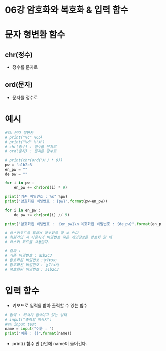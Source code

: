 # 06강 암호화와 복호화 & 입력 함수

# 문자 형변환 함수

## chr(정수)

- 정수를 문자로

## ord(문자)

- 문자를 정수로

# 예시

```python
#%% 문자 형변환
# print("%c" %65)
# print("%d" %'A')
# chr(정수) : 정수를 문자로
# ord(문자) : 문자를 정수로

# print(chr(ord('A') * 9))
pw = 'a1b2c3'
en_pw = ""
de_pw = ""

for i in pw : 
    en_pw += chr(ord(i) * 9)
    
print("기존 비밀번호 : %s" %pw)
print("암호화된 비밀번호 : {pw}".format(pw=en_pw))

for i in en_pw : 
    de_pw += chr(ord(i) // 9)

print("암호화된 비밀번호 :  {en_pw}\n 복호화된 비밀번호 : {de_pw}".format(en_pw = en_pw, de_pw=de_pw))

# 아스키코드를 통해서 암호화를 할 수 있다.
# 회원가입 시 사용자의 비밀번호 혹은 개인정보를 암호화 할 때
# 아스키 코드를 사용한다.

# 결과 : 
# 기존 비밀번호 : a1b2c3
# 암호화된 비밀번호 : ͩƹͲǂͻǋ
# 암호화된 비밀번호 :  ͩƹͲǂͻǋ
# 복호화된 비밀번호 : a1b2c3
```

# 입력 함수

- 키보드로 입력을 받아 출력할 수 있는 함수

```python
# 입력 : 커서가 깜박이고 있는 상태
# input("출력할 메시지")
#%% input test
name = input("이름 : ")
print("이름 : {}".format(name))
```

- print() 함수 안 {}안에 name이 들어간다.